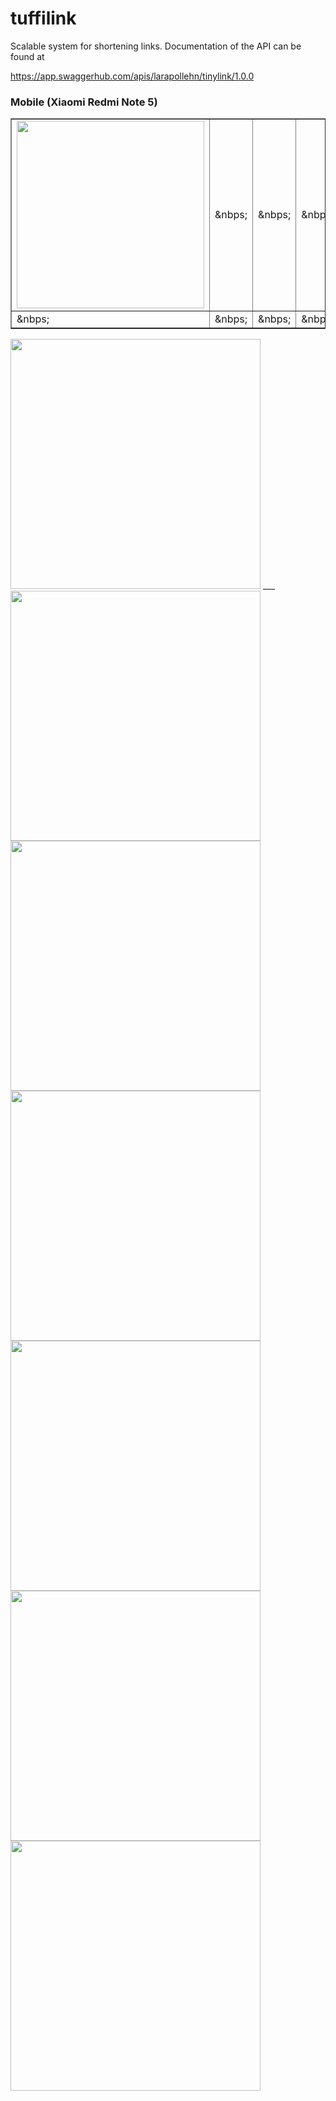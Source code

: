 # tuffilink

Scalable system for shortening links. Documentation of the API can be found at 

https://app.swaggerhub.com/apis/larapollehn/tinylink/1.0.0

### Mobile (Xiaomi Redmi Note 5)

<table border="1" width="100%">
    <tr>
        <td><img src="images/p1.jpeg" width="300"></td>
        <td>&nbps;</td>
        <td>&nbps;</td>
        <td>&nbps;</td>
    </tr>
    <tr>
        <td>&nbps;</td>
        <td>&nbps;</td>
        <td>&nbps;</td>
        <td>&nbps;</td>
    </tr>
</table>


<img src="images/p2.jpeg" width="400">
___
<img src="images/p3.jpeg" width="400">

<img src="images/p4.jpeg" width="400">

<img src="images/p5.jpeg" width="400">

<img src="images/p6.jpeg" width="400">

<img src="images/p7.jpeg" width="400">

<img src="images/p8.jpeg" width="400">
